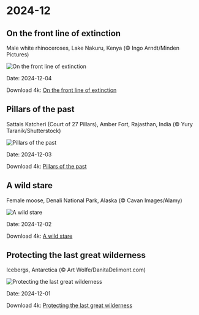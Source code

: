 # 2024-12

## On the front line of extinction

Male white rhinoceroses, Lake Nakuru, Kenya (© Ingo Arndt/Minden Pictures)

![On the front line of extinction](https://bing.com/th?id=OHR.RhinosKenya_EN-US7514650014_UHD.jpg&rf=LaDigue_UHD.jpg&pid=hp&w=1024&h=576&rs=1&c=4)

Date: 2024-12-04

Download 4k: [On the front line of extinction](https://bing.com/th?id=OHR.RhinosKenya_EN-US7514650014_UHD.jpg&rf=LaDigue_UHD.jpg&pid=hp&w=3840&h=2160&rs=1&c=4)

## Pillars of the past

Sattais Katcheri (Court of 27 Pillars), Amber Fort, Rajasthan, India (© Yury Taranik/Shutterstock)

![Pillars of the past](https://bing.com/th?id=OHR.JaipurFort_EN-US7275752190_UHD.jpg&rf=LaDigue_UHD.jpg&pid=hp&w=1024&h=576&rs=1&c=4)

Date: 2024-12-03

Download 4k: [Pillars of the past](https://bing.com/th?id=OHR.JaipurFort_EN-US7275752190_UHD.jpg&rf=LaDigue_UHD.jpg&pid=hp&w=3840&h=2160&rs=1&c=4)

## A wild stare

Female moose, Denali National Park, Alaska (© Cavan Images/Alamy)

![A wild stare](https://bing.com/th?id=OHR.SnowMoose_EN-US6949674639_UHD.jpg&rf=LaDigue_UHD.jpg&pid=hp&w=1024&h=576&rs=1&c=4)

Date: 2024-12-02

Download 4k: [A wild stare](https://bing.com/th?id=OHR.SnowMoose_EN-US6949674639_UHD.jpg&rf=LaDigue_UHD.jpg&pid=hp&w=3840&h=2160&rs=1&c=4)

## Protecting the last great wilderness

Icebergs, Antarctica (© Art Wolfe/DanitaDelimont.com)

![Protecting the last great wilderness](https://bing.com/th?id=OHR.IcebergsAntarctica_EN-US6829804691_UHD.jpg&rf=LaDigue_UHD.jpg&pid=hp&w=1024&h=576&rs=1&c=4)

Date: 2024-12-01

Download 4k: [Protecting the last great wilderness](https://bing.com/th?id=OHR.IcebergsAntarctica_EN-US6829804691_UHD.jpg&rf=LaDigue_UHD.jpg&pid=hp&w=3840&h=2160&rs=1&c=4)

